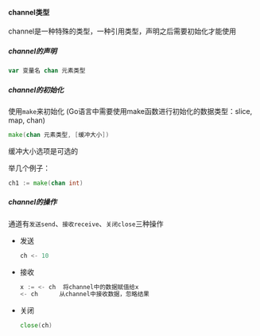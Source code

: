 #### channel类型
channel是一种特殊的类型，一种引用类型，声明之后需要初始化才能使用

##### channel的声明
```Go
var 变量名 chan 元素类型
```

##### channel的初始化
使用`make`来初始化
(Go语言中需要使用make函数进行初始化的数据类型：slice, map, chan)
```Go
make(chan 元素类型, [缓冲大小])
```
缓冲大小选项是可选的

举几个例子：
```Go
ch1 := make(chan int)
```

##### channel的操作
通道有`发送send`、`接收receive`、`关闭close`三种操作

+ 发送
  ```Go
  ch <- 10
  ```
+ 接收
  ```Go
  x := <- ch  将channel中的数据赋值给x
  <- ch      从channel中接收数据，忽略结果
  ```
+ 关闭
  ```Go
  close(ch)
  ```
